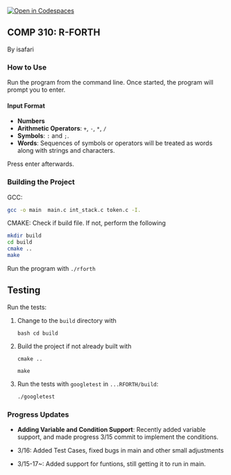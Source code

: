 [![Open in Codespaces](https://classroom.github.com/assets/launch-codespace-7f7980b617ed060a017424585567c406b6ee15c891e84e1186181d67ecf80aa0.svg)](https://classroom.github.com/open-in-codespaces?assignment_repo_id=13904608)

## COMP 310: R-FORTH 
By isafari 
### How to Use

Run the program from the command line. Once started, the program will prompt you to enter. 

#### Input Format

- **Numbers**
- **Arithmetic Operators**: `+`, `-`, `*`, `/`
- **Symbols**: `:` and `;`.
- **Words**: Sequences of symbols or operators will be treated as words along with strings and characters.

Press enter afterwards.

### Building the Project

GCC: 
```bash
gcc -o main  main.c int_stack.c token.c -I.
```
CMAKE: 
Check if build file. If not, perform the following
```bash
mkdir build
cd build
cmake ..
make
```
Run the program with `./rforth`


## Testing

Run the tests:

1. Change to the `build` directory with

   `bash
    cd build
    `
    

2. Build the project if not already built with

    `cmake ..`

    `make`

3. Run the tests with `googletest` in `...RFORTH/build`:
   ```bash
   ./googletest
   ```
   
### Progress Updates
- **Adding Variable and Condition Support**: Recently added variable support, and made progress 3/15 commit to implement the conditions.

- 3/16: Added Test Cases, fixed bugs in main and other small adjustments

- 3/15-17~: Added support for funtions, still getting it to run in main. 
